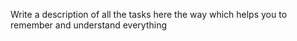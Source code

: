 Write a description of all the tasks here the way which
 helps you to remember and understand everything
